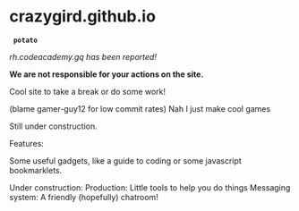 # crazygird.github.io

**``` potato```**

*rh.codeacademy.gq has been reported!*

**We are not responsible for your actions on the site.**

Cool site to take a break or do some work!


(blame gamer-guy12 for low commit rates)
Nah I just make cool games


Still under construction.

Features:


Some useful gadgets, like a guide to coding or some javascript bookmarklets.

Under construction:
Production: Little tools to help you do things
Messaging system: A friendly (hopefully) chatroom!
